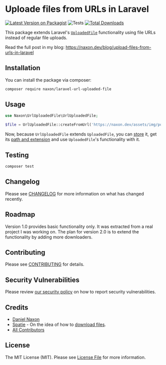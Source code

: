 # Uploade files from URLs in Laravel

[![Latest Version on Packagist](https://img.shields.io/packagist/v/naxon/laravel-url-uploaded-file.svg?style=flat-square)](https://packagist.org/packages/naxon/laravel-url-uploaded-file)
![Tests](https://github.com/naxon/laravel-url-uploaded-file/workflows/Tests/badge.svg?branch=main)
[![Total Downloads](https://img.shields.io/packagist/dt/naxon/laravel-url-uploaded-file.svg?style=flat-square)](https://packagist.org/packages/naxon/laravel-url-uploaded-file)

This package extends Laravel's [`UploadedFile`](https://github.com/laravel/framework/blob/8.x/src/Illuminate/Http/UploadedFile.php) functionality using file URLs instead of regular file uploads.

Read the full post in my blog: https://naxon.dev/blog/upload-files-from-urls-in-laravel

## Installation

You can install the package via composer:

```bash
composer require naxon/laravel-url-uploaded-file
```

## Usage

``` php
use Naxon\UrlUploadedFile\UrlUploadedFile;

$file = UrlUploadedFile::createFromUrl('https://naxon.dev/assets/img/portrait.jpg');
```

Now, because `UrlUploadedFile` extends `UploadedFile`, you can [store](https://laravel.com/docs/8.x/requests#storing-uploaded-files) it, get its [path and extension](https://laravel.com/docs/8.x/requests#storing-uploaded-files) and use `UploadedFile`'s functionality with it.

## Testing

``` bash
composer test
```

## Changelog

Please see [CHANGELOG](CHANGELOG.md) for more information on what has changed recently.

## Roadmap

Version 1.0 provides basic functionality only. It was extracted from a real project I was working on. The plan for version 2.0 is to extend the functionality by adding more downloaders.

## Contributing

Please see [CONTRIBUTING](.github/CONTRIBUTING.md) for details.

## Security Vulnerabilities

Please review [our security policy](../../security/policy) on how to report security vulnerabilities.

## Credits

- [Daniel Naxon](https://github.com/NaxonD)
- [Spatie](https://github.com/spatie) - On the idea of how to [download files](https://github.com/spatie/laravel-medialibrary/blob/9dc99067cb78f6902b2f70601fb62fe16ba0f7ec/src/Downloaders/DefaultDownloader.php).
- [All Contributors](../../contributors)

## License

The MIT License (MIT). Please see [License File](LICENSE.md) for more information.
